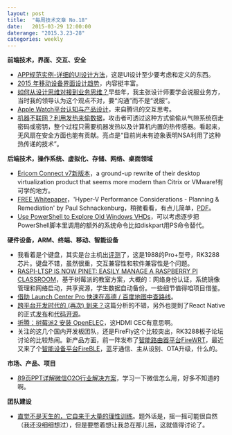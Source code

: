 ```yaml
---
layout: post
title:  "每周技术文章 No.18"
date:   2015-03-29 12:00:00
daterange: "2015.3.23-28"
categories: weekly
---
```

**前端技术，界面、交互、安全**

* [APP规范实例-详细的UI设计方法](http://www.woshipm.com/pd/144134.html)，这是UI设计至少要考虑和定义的东西。
* [2015 年移动设备界面设计趋势](http://www.woshipm.com/discuss/144482.html)，内容挺丰富。
* [如何从设计思维对接到业务思维？](http://www.uisdc.com/from-design-to-business)早些年，我主张设计师要学会说服业务方，当时我的领导认为这个观点不对，要“沟通”而不是“说服”。
* [Apple Watch平台认知与产品设计](http://isux.tencent.com/apple-watch-understanding-device-platform-and-product-design.html)，来自腾讯的交互思考。
* [机器不联网？利用发热来偷数据](http://36kr.com/p/220954.html)，攻击者可透过这种方式偷偷从气隙系统窃走密码或密钥，整个过程只需要机器发热以及计算机内置的热传感器。看起来，无风扇在安全方面也能有贡献。亮点是“目前尚未有迹象表明NSA利用了这种热传递的技术”。

**后端技术，操作系统、虚拟化、存储、网络、桌面领域**

* [Ericom Connect v7新版本](http://www.brianmadden.com/blogs/brianmadden/archive/2015/03/25/ericom-connect-v7-a-ground-up-rewrite-of-their-desktop-virtualization-product-that-seems-more-modern-than-citrix-or-vmware.aspx)，a ground-up rewrite of their desktop virtualization product that seems more modern than Citrix or VMware!有可学的地方。
* [FREE Whitepaper](http://www.savision.com/resources/white-paper/free-whitepaper-hyper-v-performance-considerations-planning-remediation)，'Hyper-V Performance Considerations - Planning & Remediation' by Paul Schnackenburg，稍微看看，有点儿简单，[PDF](http://www.savision.com/system/files/uploads/Hyper-V_Performance_Considerations_-_Planning_and_Remediation.pdf)。
* [Use PowerShell to Explore Old Windows VHDs](http://blogs.technet.com/b/heyscriptingguy/archive/2015/03/25/use-powershell-to-explore-old-windows-vhds.aspx)，可以考虑逐步把PowerShell脚本里调用的额外的系统命令比如diskpart用PS命令替代。

**硬件设备，ARM、终端、移动、智能设备**

* 我看着是个键盘，其实是台主机出[评测](http://www.igao7.com/news/201503/Ckv9bbxGumtQcEMe.html)了，这是1988的Pro+型号，RK3288芯片。键盘不错，虽然很重，交互兼容性和软件兼容性是个问题。
* [RASPI-LTSP IS NOW PINET: EASILY MANAGE A RASPBERRY PI CLASSROOM](http://www.raspberrypi.org/raspi-ltsp-is-now-pinet/)，基于树莓派的教室方案，大概的：网络身份认证，系统镜像管理和网络启动，共享资源，学生数据自动备份。一些细节值得咱项目借鉴。
* [借助 Launch Center Pro 快速在高德 / 百度地图中查路线](http://sspai.com/28589)。
* [跨平台开发时代的 (再次) 到来？](http://onevcat.com/2015/03/cross-platform/)这篇分析的不错，另外也提到了React Native的正式[发布](http://facebook.github.io/react-native/)和[代码开源](https://github.com/facebook/react-native)。
* [折腾：树莓派2 安装 OpenELEC](https://linuxtoy.org/archives/how-to-install-openelec-on-raspberrypi2.html)，这HDMI CEC有意思啊。
* 关注的这几个国内开发板团队，还是FireFly这个比较突出，RK3288板子论坛讨论的比较热闹。新产品方面，前一阵发布了[智能路由器平台FireWRT](http://www.t-firefly.com/zh/firelink/firewrt/)，最近又来了个[智能设备平台FireBLE](http://www.t-firefly.com/zh/firesmart/fireble/)，蓝牙通信、主从设别、OTA升级，什么的。


**市场、产品、项目**

* [89页PPT详解微信O2O行业解决方案](http://djt.qq.com/article/view/1306)，学习一下微信怎么用，好多不知道的啊。

**团队建设**

* [直觉不是天生的，它自来于大量的理性训练](http://www.woshipm.com/pmd/144079.html)。题外话是，摇一摇可能很自然（我还没细细想过），但是要憋着想让我总在那儿摇，这就值得讨论了。



